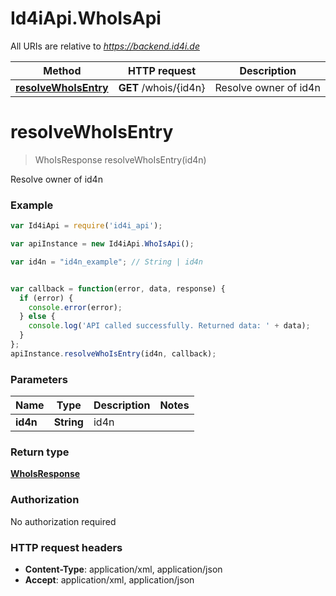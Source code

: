 # Id4iApi.WhoIsApi

All URIs are relative to *https://backend.id4i.de*

Method | HTTP request | Description
------------- | ------------- | -------------
[**resolveWhoIsEntry**](WhoIsApi.md#resolveWhoIsEntry) | **GET** /whois/{id4n} | Resolve owner of id4n


<a name="resolveWhoIsEntry"></a>
# **resolveWhoIsEntry**
> WhoIsResponse resolveWhoIsEntry(id4n)

Resolve owner of id4n

### Example
```javascript
var Id4iApi = require('id4i_api');

var apiInstance = new Id4iApi.WhoIsApi();

var id4n = "id4n_example"; // String | id4n


var callback = function(error, data, response) {
  if (error) {
    console.error(error);
  } else {
    console.log('API called successfully. Returned data: ' + data);
  }
};
apiInstance.resolveWhoIsEntry(id4n, callback);
```

### Parameters

Name | Type | Description  | Notes
------------- | ------------- | ------------- | -------------
 **id4n** | **String**| id4n | 

### Return type

[**WhoIsResponse**](WhoIsResponse.md)

### Authorization

No authorization required

### HTTP request headers

 - **Content-Type**: application/xml, application/json
 - **Accept**: application/xml, application/json

